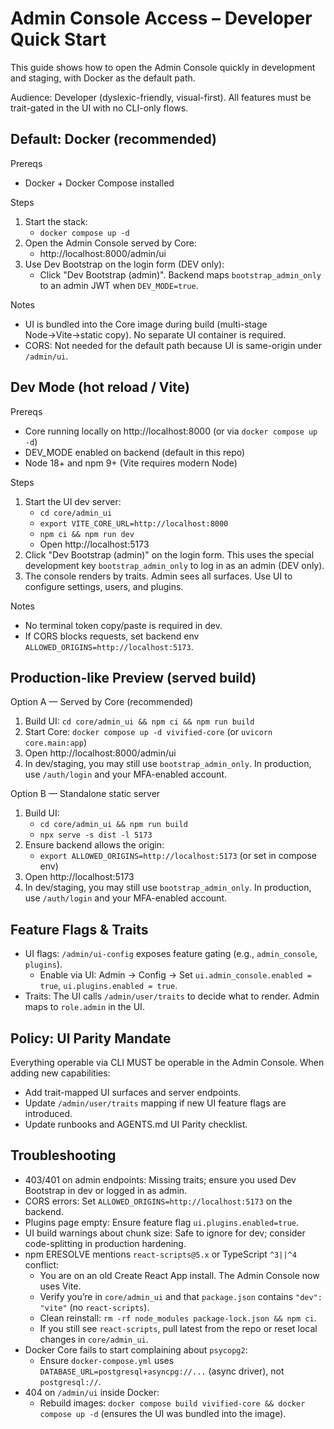 # Admin Console Access – Developer Quick Start

This guide shows how to open the Admin Console quickly in development and staging, with Docker as the default path.

Audience: Developer (dyslexic-friendly, visual-first). All features must be trait-gated in the UI with no CLI-only flows.

## Default: Docker (recommended)

Prereqs
- Docker + Docker Compose installed

Steps
1) Start the stack:
   - `docker compose up -d`
2) Open the Admin Console served by Core:
   - http://localhost:8000/admin/ui
3) Use Dev Bootstrap on the login form (DEV only):
   - Click "Dev Bootstrap (admin)". Backend maps `bootstrap_admin_only` to an admin JWT when `DEV_MODE=true`.

Notes
- UI is bundled into the Core image during build (multi-stage Node→Vite→static copy). No separate UI container is required.
- CORS: Not needed for the default path because UI is same-origin under `/admin/ui`.

## Dev Mode (hot reload / Vite)

Prereqs
- Core running locally on http://localhost:8000 (or via `docker compose up -d`)
- DEV_MODE enabled on backend (default in this repo)
- Node 18+ and npm 9+ (Vite requires modern Node)

Steps
1) Start the UI dev server:
   - `cd core/admin_ui`
   - `export VITE_CORE_URL=http://localhost:8000`
   - `npm ci && npm run dev`
   - Open http://localhost:5173
2) Click "Dev Bootstrap (admin)" on the login form. This uses the special development key `bootstrap_admin_only` to log in as an admin (DEV only).
3) The console renders by traits. Admin sees all surfaces. Use UI to configure settings, users, and plugins.

Notes
- No terminal token copy/paste is required in dev.
- If CORS blocks requests, set backend env `ALLOWED_ORIGINS=http://localhost:5173`.

## Production-like Preview (served build)

Option A — Served by Core (recommended)
1) Build UI: `cd core/admin_ui && npm ci && npm run build`
2) Start Core: `docker compose up -d vivified-core` (or `uvicorn core.main:app`)
3) Open http://localhost:8000/admin/ui
4) In dev/staging, you may still use `bootstrap_admin_only`. In production, use `/auth/login` and your MFA-enabled account.

Option B — Standalone static server
1) Build UI:
   - `cd core/admin_ui && npm run build`
   - `npx serve -s dist -l 5173`
2) Ensure backend allows the origin:
   - `export ALLOWED_ORIGINS=http://localhost:5173` (or set in compose env)
3) Open http://localhost:5173
4) In dev/staging, you may still use `bootstrap_admin_only`. In production, use `/auth/login` and your MFA-enabled account.

## Feature Flags & Traits

- UI flags: `/admin/ui-config` exposes feature gating (e.g., `admin_console`, `plugins`).
  - Enable via UI: Admin → Config → Set `ui.admin_console.enabled = true`, `ui.plugins.enabled = true`.
- Traits: The UI calls `/admin/user/traits` to decide what to render. Admin maps to `role.admin` in the UI.

## Policy: UI Parity Mandate

Everything operable via CLI MUST be operable in the Admin Console. When adding new capabilities:
- Add trait-mapped UI surfaces and server endpoints.
- Update `/admin/user/traits` mapping if new UI feature flags are introduced.
- Update runbooks and AGENTS.md UI Parity checklist.

## Troubleshooting

- 403/401 on admin endpoints: Missing traits; ensure you used Dev Bootstrap in dev or logged in as admin.
- CORS errors: Set `ALLOWED_ORIGINS=http://localhost:5173` on the backend.
- Plugins page empty: Ensure feature flag `ui.plugins.enabled=true`.
- UI build warnings about chunk size: Safe to ignore for dev; consider code-splitting in production hardening.
- npm ERESOLVE mentions `react-scripts@5.x` or TypeScript `^3||^4` conflict:
  - You are on an old Create React App install. The Admin Console now uses Vite.
  - Verify you’re in `core/admin_ui` and that `package.json` contains `"dev": "vite"` (no `react-scripts`).
  - Clean reinstall: `rm -rf node_modules package-lock.json && npm ci`.
  - If you still see `react-scripts`, pull latest from the repo or reset local changes in `core/admin_ui`.
- Docker Core fails to start complaining about `psycopg2`:
  - Ensure `docker-compose.yml` uses `DATABASE_URL=postgresql+asyncpg://...` (async driver), not `postgresql://`.
- 404 on `/admin/ui` inside Docker:
  - Rebuild images: `docker compose build vivified-core && docker compose up -d` (ensures the UI was bundled into the image).
